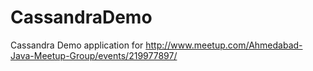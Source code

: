 # CassandraDemo
Cassandra Demo application for http://www.meetup.com/Ahmedabad-Java-Meetup-Group/events/219977897/
